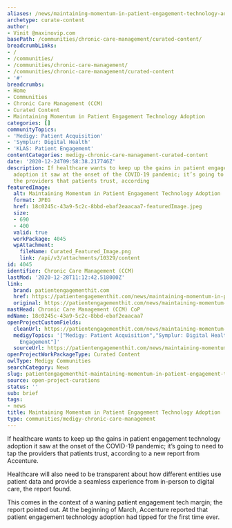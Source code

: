 ```yaml
---
aliases: /news/maintaining-momentum-in-patient-engagement-technology-adoption
archetype: curate-content
author:
- Vinit @maxinovip.com
basePath: /communities/chronic-care-management/curated-content/
breadcrumbLinks:
- /
- /communities/
- /communities/chronic-care-management/
- /communities/chronic-care-management/curated-content
- '#'
breadcrumbs:
- Home
- Communities
- Chronic Care Management (CCM)
- Curated Content
- Maintaining Momentum in Patient Engagement Technology Adoption
categories: []
communityTopics:
- 'Medigy: Patient Acquisition'
- 'Symplur: Digital Health'
- 'KLAS: Patient Engagement'
contentCategories: medigy-chronic-care-management-curated-content
date: '2020-12-24T09:58:38.217746Z'
description: If healthcare wants to keep up the gains in patient engagement technology
  adoption it saw at the onset of the COVID-19 pandemic; it’s going to need to tap
  the providers that patients trust, according
featuredImage:
  alt: Maintaining Momentum in Patient Engagement Technology Adoption
  format: JPEG
  href: 18c0245c-43a9-5c2c-8bbd-ebaf2eaacaa7-featuredImage.jpeg
  size:
  - 690
  - 400
  valid: true
  workPackage: 4045
  wpAttachment:
    fileName: Curated_Featured_Image.png
    link: /api/v3/attachments/10329/content
id: 4045
identifier: Chronic Care Management (CCM)
lastMod: '2020-12-28T11:12:42.518000Z'
link:
  brand: patientengagementhit.com
  href: https://patientengagementhit.com/news/maintaining-momentum-in-patient-engagement-technology-adoption
  original: https://patientengagementhit.com/news/maintaining-momentum-in-patient-engagement-technology-adoption
mastHead: Chronic Care Management (CCM) CoP
mdName: 18c0245c-43a9-5c2c-8bbd-ebaf2eaacaa7
openProjectCustomFields:
  cleanUrl: https://patientengagementhit.com/news/maintaining-momentum-in-patient-engagement-technology-adoption
  medigyTopics: '["Medigy: Patient Acquisition","Symplur: Digital Health","KLAS: Patient
    Engagement"]'
  sourceUrl: https://patientengagementhit.com/news/maintaining-momentum-in-patient-engagement-technology-adoption
openProjectWorkPackageType: Curated Content
owlType: Medigy Communities
searchCategory: News
slug: patientengagementhit-maintaining-momentum-in-patient-engagement-technology-adoption
source: open-project-curations
status: ''
sub: brief
tags:
- news
title: Maintaining Momentum in Patient Engagement Technology Adoption
type: communities/medigy-chronic-care-management
---
```


<p>If healthcare wants to keep up the gains in patient engagement technology adoption it saw at the onset of the COVID-19 pandemic; it’s going to need to tap the providers that patients trust, according to a new report from Accenture.</p><p>Healthcare will also need to be transparent about how different entities use patient data and provide a seamless experience from in-person to digital care, the report found.</p><p>This comes in the context of a waning patient engagement tech margin; the report pointed out. At the beginning of March, Accenture reported that patient engagement technology adoption had tipped for the first time ever.</p>